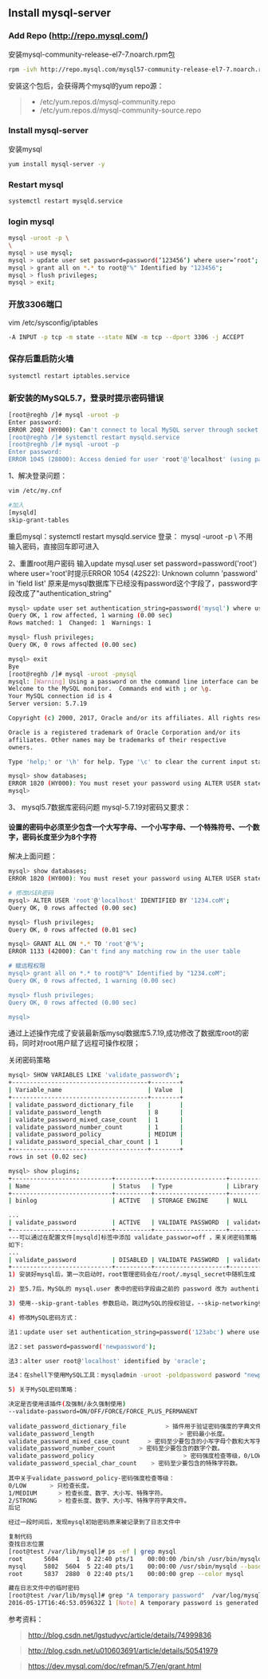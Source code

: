 ## Install mysql-server

### Add Repo (http://repo.mysql.com/)
安装mysql-community-release-el7-7.noarch.rpm包
```sh
rpm -ivh http://repo.mysql.com/mysql57-community-release-el7-7.noarch.rpm
```
安装这个包后，会获得两个mysql的yum repo源：
>* /etc/yum.repos.d/mysql-community.repo
>* /etc/yum.repos.d/mysql-community-source.repo

### Install mysql-server
安装mysql
```sh
yum install mysql-server -y
```

### Restart mysql
```sh
systemctl restart mysqld.service
```

### login mysql
```sh
mysql -uroot -p \
\
mysql > use mysql;
mysql > update user set password=password(‘123456‘) where user=‘root‘;
mysql > grant all on *.* to root@"%" Identified by "123456";
mysql > flush privileges;
mysql > exit;
```

### 开放3306端口

vim /etc/sysconfig/iptables
```sh
-A INPUT -p tcp -m state --state NEW -m tcp --dport 3306 -j ACCEPT
```

### 保存后重启防火墙
```sh
systemctl restart iptables.service
```
### 新安装的MySQL5.7，登录时提示密码错误
```sh
[root@reghb /]# mysql -uroot -p
Enter password: 
ERROR 2002 (HY000): Can't connect to local MySQL server through socket '/var/lib/mysql/mysql.sock' (2)
[root@reghb /]# systemctl restart mysqld.service 
[root@reghb /]# mysql -uroot -p
Enter password: 
ERROR 1045 (28000): Access denied for user 'root'@'localhost' (using password: NO)
```

1、解决登录问题：
```sh
vim /etc/my.cnf

#加入
[mysqld]
skip-grant-tables
```
重启mysql：systemctl restart mysqld.service 
登录： mysql -uroot -p \ 不用输入密码，直接回车即可进入

2、重置root用户密码
 输入update mysql.user  set password=password('root') where user='root'时提示ERROR 1054 (42S22): Unknown column 'password' in 'field list'
 原来是mysql数据库下已经没有password这个字段了，password字段改成了"authentication_string"
 ```sh
mysql> update user set authentication_string=password('mysql') where user='root';
Query OK, 1 row affected, 1 warning (0.00 sec)
Rows matched: 1  Changed: 1  Warnings: 1

mysql> flush privileges;
Query OK, 0 rows affected (0.00 sec)

mysql> exit
Bye
[root@reghb /]# mysql -uroot -pmysql
mysql: [Warning] Using a password on the command line interface can be insecure.
Welcome to the MySQL monitor.  Commands end with ; or \g.
Your MySQL connection id is 4
Server version: 5.7.19

Copyright (c) 2000, 2017, Oracle and/or its affiliates. All rights reserved.

Oracle is a registered trademark of Oracle Corporation and/or its
affiliates. Other names may be trademarks of their respective
owners.

Type 'help;' or '\h' for help. Type '\c' to clear the current input statement.

mysql> show databases;
ERROR 1820 (HY000): You must reset your password using ALTER USER statement before executing this statement.
mysql>
 
 ```
 3、 mysql5.7数据库密码问题 
 mysql-5.7.19对密码又要求：
 #### 设置的密码中必须至少包含一个大写字母、一个小写字母、一个特殊符号、一个数字，密码长度至少为8个字符
 解决上面问题：
 ```sh
 mysql> show databases;
ERROR 1820 (HY000): You must reset your password using ALTER USER statement before executing this statement.

# 修改USER密码
mysql> ALTER USER 'root'@'localhost' IDENTIFIED BY '1234.coM';
Query OK, 0 rows affected (0.00 sec)

mysql> flush privileges;
Query OK, 0 rows affected (0.01 sec)

mysql> GRANT ALL ON *.* TO 'root'@'%';
ERROR 1133 (42000): Can't find any matching row in the user table

# 赋远程权限
mysql> grant all on *.* to root@"%" Identified by "1234.coM";
Query OK, 0 rows affected, 1 warning (0.00 sec)

mysql> flush privileges;
Query OK, 0 rows affected (0.00 sec)

mysql>
 ```
通过上述操作完成了安装最新版mysql数据库5.7.19,成功修改了数据库root的密码，同时对root用户赋了远程可操作权限；
 
关闭密码策略
```sh
mysql> SHOW VARIABLES LIKE 'validate_password%';
+--------------------------------------+--------+
| Variable_name                        | Value  |
+--------------------------------------+--------+
| validate_password_dictionary_file    |        |
| validate_password_length             | 8      |
| validate_password_mixed_case_count   | 1      |
| validate_password_number_count       | 1      |
| validate_password_policy             | MEDIUM |
| validate_password_special_char_count | 1      |
+--------------------------------------+--------+
rows in set (0.02 sec) 

mysql> show plugins;
+----------------------------+----------+--------------------+----------------------+-------------+
| Name                       | Status   | Type               | Library              | License     |
+----------------------------+----------+--------------------+----------------------+-------------+
| binlog                     | ACTIVE   | STORAGE ENGINE     | NULL                 | PROPRIETARY |

...
| validate_password          | ACTIVE   | VALIDATE PASSWORD  | validate_password.so | PROPRIETARY |
+----------------------------+----------+--------------------+----------------------+-------------+
---可以通过在配置文件[mysqld]标签中添加 validate_passwor=off ，来关闭密码策略
如下:
...
| validate_password          | DISABLED | VALIDATE PASSWORD  | validate_password.so | PROPRIETARY |
+----------------------------+----------+--------------------+----------------------+-------------+
1) 安装好mysql后，第一次启动时，root管理密码会在/root/.mysql_secret中随机生成

2) 至5.7后，MySQL的 mysql.user 表中的密码字段由之前的 password 改为 authentication_string

3) 使用--skip-grant-tables 参数启动，跳过MySQL的授权验证，--skip-networking参数，跳过远程登录

4) 修改MySQL密码方式：

法1：update user set authentication_string=password('123abc') where user='root';

法2：set password=password('newpassword');

法3：alter user root@'localhost' identified by 'oracle';

法4：在shell下使用MySQL工具：mysqladmin -uroot -poldpassword pasword "newpassword"

5) 关于MySQL密码策略：

决定是否使用该插件(及强制/永久强制使用)
--validate-password=ON/OFF/FORCE/FORCE_PLUS_PERMANENT
 
validate_password_dictionary_file           > 插件用于验证密码强度的字典文件路径。
validate_password_length                        > 密码最小长度。
validate_password_mixed_case_count     > 密码至少要包含的小写字母个数和大写字母个数。
validate_password_number_count　　　　> 密码至少要包含的数字个数。
validate_password_policy                         > 密码强度检查等级，0/LOW、1/MEDIUM、2/STRONG。
validate_password_special_char_count    > 密码至少要包含的特殊字符数。
 
其中关于validate_password_policy-密码强度检查等级：
0/LOW　　　　> 只检查长度。
1/MEDIUM      > 检查长度、数字、大小写、特殊字符。
2/STRONG      > 检查长度、数字、大小写、特殊字符字典文件。
后记

经过一段时间后，发现mysql初始密码原来被记录到了日志文件中

复制代码
查找日志位置
[root@test /var/lib/mysql]# ps -ef | grep mysql
root      5604     1  0 22:40 pts/1    00:00:00 /bin/sh /usr/bin/mysqld_safe --datadir=/var/lib/mysql --socket=/var/lib/mysql/mysql.sock --pid-file=/var/run/mysqld/mysqld.pid --basedir=/usr --user=mysql
mysql     5802  5604  5 22:40 pts/1    00:00:00 /usr/sbin/mysqld --basedir=/usr --datadir=/var/lib/mysql --plugin-dir=/usr/lib64/mysql/plugin --user=mysql --log-error=/var/log/mysqld.log --pid-file=/var/run/mysqld/mysqld.pid --socket=/var/lib/mysql/mysql.sock
root      5837  2880  0 22:40 pts/1    00:00:00 grep --color mysql

藏在日志文件中的临时密码
[root@test /var/lib/mysql]# grep "A temporary password"  /var/log/mysqld.log 
2016-05-17T16:46:53.059632Z 1 [Note] A temporary password is generated for root@localhost: +wGVA#to(4tu
```
 
 参考资料：
 > http://blog.csdn.net/lgstudyvc/article/details/74999836
 
 > http://blog.csdn.net/u010603691/article/details/50541979
 
 > https://dev.mysql.com/doc/refman/5.7/en/grant.html
 
